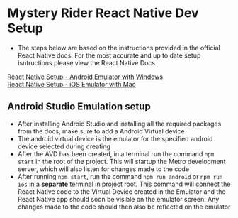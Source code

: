 # Mystery Rider React Native Dev Setup

- The steps below are based on the instructions provided in the official React Native docs. For the most accurate and up to date setup isntructions please view the React Native Docs

<a href="https://reactnative.dev/docs/environment-setup?guide=native&os=windows&platform=android" target="_blank">React Native Setup - Android Emulator with Windows</a>
<br/>
<a href="https://reactnative.dev/docs/environment-setup?guide=native&os=macos&platform=ios" target="_blank">React Native Setup - iOS Emulator with Mac</a>

## Android Studio Emulation setup
- After installing Android Studio and installing all the required packages from the docs, make sure to add a Android Virtual device
- The android virtual device is the emulator for the specified android device selected during creating
- After the AVD has been created, in a terminal run the command `npm start` in the root of the project. This will startup the Metro development server, which will also listen for changes made to the code
- After running `npm start`, run the command `npm run android` or `npm run ios` in a <b>separate</b> terminal in project root. This command will connect the React Native code to the Virtual Device created in the Emulator and the React Native app should soon be visible on the emulator screen. Any changes made to the code should then also be reflected on the emulator
